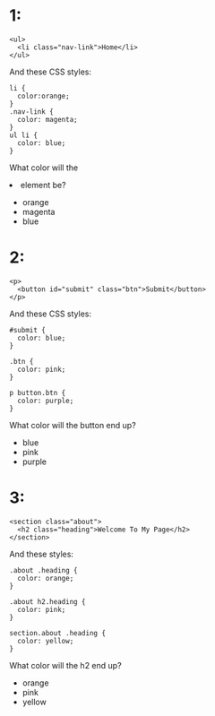 # 1:

    <ul>
      <li class="nav-link">Home</li>
    </ul>

And these CSS styles:

    li {
      color:orange;
    }
    .nav-link {
      color: magenta;
    }
    ul li {
      color: blue;
    }

What color will the <li> element be?

-   orange
-   magenta
-   blue

# 2:

    <p>
      <button id="submit" class="btn">Submit</button>
    </p>

And these CSS styles:

    #submit {
      color: blue;
    }

    .btn {
      color: pink;
    }

    p button.btn {
      color: purple;
    }

What color will the button end up?

-   blue
-   pink
-   purple

# 3:

    <section class="about">
      <h2 class="heading">Welcome To My Page</h2>
    </section>

And these styles:

    .about .heading {
      color: orange;
    }

    .about h2.heading {
      color: pink;
    }

    section.about .heading {
      color: yellow;
    }

What color will the h2 end up?

-   orange
-   pink
-   yellow
